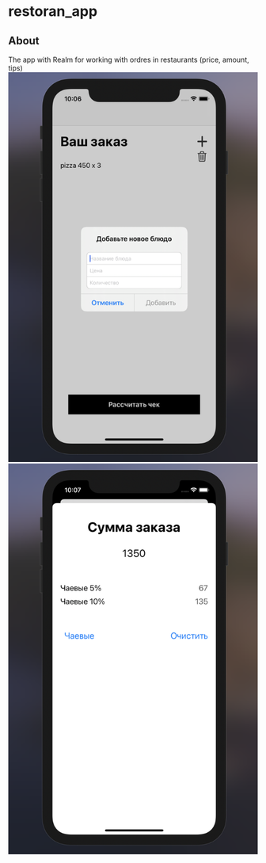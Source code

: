 # restoran_app

## About
 The app with Realm for working with ordres in restaurants (price, amount, tips)
 ![preview](restoranApp_main.png)
 ![preview](restoranApp_detail.png)
